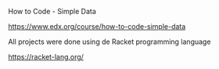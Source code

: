 How to Code - Simple Data

https://www.edx.org/course/how-to-code-simple-data



All projects were done using de Racket programming language

https://racket-lang.org/
